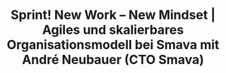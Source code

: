 ---
layout: post
title:  "Sprint! New Work – New Mindset | Agiles und skalierbares Organisationsmodell bei Smava mit André Neubauer (CTO Smava)"
type: Podcast
language: German
tags:
content_pieces: 
    - type: soundcloud
      url: https%3A//api.soundcloud.com/tracks/1142180554
---